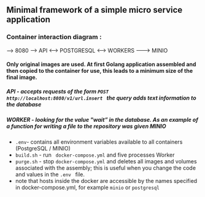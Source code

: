 ## Minimal framework of a simple micro service application

### Container interaction diagram :

 --> 8080 --> API <--> POSTGRESQL <--> WORKERS ---> MINIO 
 
 #### Only original images are used. At first Golang application assembled and then copied to the container for use, this leads to a minimum size of the final image. 
 

##### API - accepts requests of the form  ````POST http://localhost:8080/v1/url.insert ```` the query adds text information to the database
##### WORKER - looking for the value "wait” in the database. As an example of a function for writing a file to the repository was given MINIO


-	```` .env ````- contains all environment variables available to all containers (PostgreSQL / MINIO)
-	```` build.sh ```` - run ```` docker-compose.yml```` and five processes Worker
-	```` purge.sh ```` - stop ````docker-compose.yml```` and deletes all images and volumes associated with the assembly; this is useful when you change the code and values ​​in the ````.env ```` file.
-	note that hosts inside the docker are accessible by the names specified in docker-compose.yml, for example ```` minio ```` or ```` postgresql ````


